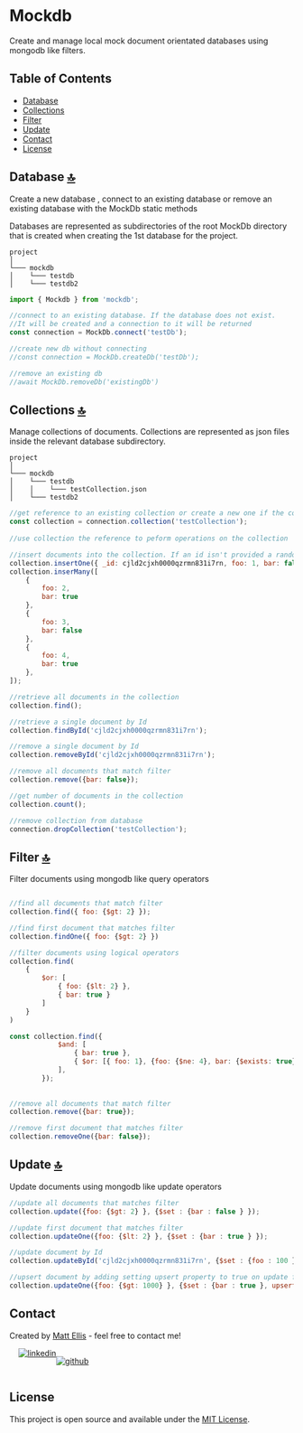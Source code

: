 # Mockdb
Create and manage local mock document orientated databases using mongodb like filters.

## Table of Contents
  - [Database](#Database)
  - [Collections](#Collections)
  - [Filter](#Filter)
  - [Update](#Update)
  - [Contact](#Contact)
  - [License](#License)


## Database [🔝](#mockdb)

Create a new database , connect to an existing database or remove an existing database with the MockDb static methods 

Databases are represented as subdirectories of the root MockDb directory that is created when creating the 1st database for the project.

```
project
│       
└─── mockdb
│    └─── testdb
│    └─── testdb2
```

```javascript
import { Mockdb } from 'mockdb';

//connect to an existing database. If the database does not exist. 
//It will be created and a connection to it will be returned
const connection = MockDb.connect('testDb');

//create new db without connecting
//const connection = MockDb.createDb('testDb');

//remove an existing db
//await MockDb.removeDb('existingDb')

```

## Collections [🔝](#mockdb)

Manage collections of documents. Collections are represented as json files inside the relevant database subdirectory.

```
project
│       
└─── mockdb
│    └─── testdb
│    │    └─── testCollection.json
│    └─── testdb2
```

```javascript
//get reference to an existing collection or create a new one if the collection doesn't exist
const collection = connection.collection('testCollection');
    
//use collection the reference to peform operations on the collection

//insert documents into the collection. If an id isn't provided a random one will be generated.
collection.insertOne({ _id: cjld2cjxh0000qzrmn831i7rn, foo: 1, bar: false });
collection.inserMany([
    {
        foo: 2,
        bar: true
    },
    {
        foo: 3,
        bar: false
    },
    {
        foo: 4,
        bar: true
    },
]);

//retrieve all documents in the collection
collection.find();

//retrieve a single document by Id
collection.findById('cjld2cjxh0000qzrmn831i7rn');

//remove a single document by Id
collection.removeById('cjld2cjxh0000qzrmn831i7rn');

//remove all documents that match filter
collection.remove({bar: false});

//get number of documents in the collection
collection.count();

//remove collection from database
connection.dropCollection('testCollection');
```

## Filter [🔝](#mockdb)
Filter documents using mongodb like query operators
```javascript

//find all documents that match filter
collection.find({ foo: {$gt: 2} });

//find first document that matches filter
collection.findOne({ foo: {$gt: 2} })

//filter documents using logical operators
collection.find(
    {
        $or: [
            { foo: {$lt: 2} },
            { bar: true }
        ]
    }
)

const collection.find({
            $and: [
                { bar: true },
                { $or: [{ foo: 1}, {foo: {$ne: 4}, bar: {$exists: true}} ]}
            ],
        });
        
        
//remove all documents that match filter
collection.remove({bar: true});

//remove first document that matches filter
collection.removeOne({bar: false});
```

## Update [🔝](#mockdb)
Update documents using mongodb like update operators

```javascript
//update all documents that matches filter
collection.update({foo: {$gt: 2} }, {$set : {bar : false } });

//update first document that matches filter
collection.updateOne({foo: {$lt: 2} }, {$set : {bar : true } });

//update document by Id
collection.updateById('cjld2cjxh0000qzrmn831i7rn', {$set : {foo : 100 } });

//upsert document by adding setting upsert property to true on update filter
collection.updateOne({foo: {$gt: 1000} }, {$set : {bar : true }, upsert: true });

```

## Contact
Created by [Matt Ellis](https://github.com/mattellis91) - feel free to contact me!

<div style="display: flex; margin-left:1rem;">
<a href="https://au.linkedin.com/in/matt-ellis-8063b011a"><img src="https://img.shields.io/badge/LinkedIn-0077B5?style=for-the-badge&logo=linkedin&logoColor=white" alt="linkedin" style="display:inline;"/></a>

<a href="https://github.com/mattellis91"><img src="https://img.shields.io/badge/GitHub-100000?style=for-the-badge&logo=github&logoColor=white" alt="github" style="display:inline;"  /></a>
</div>

## License 
This project is open source and available under the [MIT License](https://opensource.org/licenses/MIT). 
